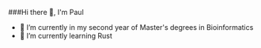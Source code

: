 ###Hi there 👋, I'm Paul 



- 🔭 I’m currently in my second year of Master's degrees in Bioinformatics
- 🌱 I’m currently learning Rust


